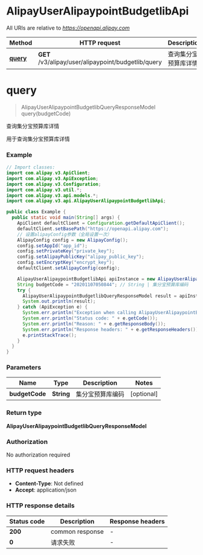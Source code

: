 # AlipayUserAlipaypointBudgetlibApi

All URIs are relative to *https://openapi.alipay.com*

| Method | HTTP request | Description |
|------------- | ------------- | -------------|
| [**query**](AlipayUserAlipaypointBudgetlibApi.md#query) | **GET** /v3/alipay/user/alipaypoint/budgetlib/query | 查询集分宝预算库详情 |


<a name="query"></a>
# **query**
> AlipayUserAlipaypointBudgetlibQueryResponseModel query(budgetCode)

查询集分宝预算库详情

用于查询集分宝预算库详情

### Example
```java
// Import classes:
import com.alipay.v3.ApiClient;
import com.alipay.v3.ApiException;
import com.alipay.v3.Configuration;
import com.alipay.v3.util.*;
import com.alipay.v3.api.models.*;
import com.alipay.v3.api.AlipayUserAlipaypointBudgetlibApi;

public class Example {
  public static void main(String[] args) {
    ApiClient defaultClient = Configuration.getDefaultApiClient();
    defaultClient.setBasePath("https://openapi.alipay.com");
    // 设置alipayConfig参数（全局设置一次）
    AlipayConfig config = new AlipayConfig();
    config.setAppId("app_id");
    config.setPrivateKey("private_key");
    config.setAlipayPublicKey("alipay_public_key");
    config.setEncryptKey("encrypt_key");
    defaultClient.setAlipayConfig(config);

    AlipayUserAlipaypointBudgetlibApi apiInstance = new AlipayUserAlipaypointBudgetlibApi(defaultClient);
    String budgetCode = "20201107050844"; // String | 集分宝预算库编码
    try {
      AlipayUserAlipaypointBudgetlibQueryResponseModel result = apiInstance.query(budgetCode);
      System.out.println(result);
    } catch (ApiException e) {
      System.err.println("Exception when calling AlipayUserAlipaypointBudgetlibApi#query");
      System.err.println("Status code: " + e.getCode());
      System.err.println("Reason: " + e.getResponseBody());
      System.err.println("Response headers: " + e.getResponseHeaders());
      e.printStackTrace();
    }
  }
}
```

### Parameters

| Name | Type | Description  | Notes |
|------------- | ------------- | ------------- | -------------|
| **budgetCode** | **String**| 集分宝预算库编码 | [optional] |

### Return type

**AlipayUserAlipaypointBudgetlibQueryResponseModel**

### Authorization

No authorization required

### HTTP request headers

 - **Content-Type**: Not defined
 - **Accept**: application/json

### HTTP response details
| Status code | Description | Response headers |
|-------------|-------------|------------------|
| **200** | common response |  -  |
| **0** | 请求失败 |  -  |

